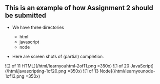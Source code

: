## This is an example of how Assignment 2 should be submitted

* We have three directories
  * html
  * javascript
  * node

* Here are screen shots of (partial) completion.

![2 of 11 HTML](/html/learnyouhtml-2of11.png =350x)
![1 of 20 JavaScript](/html/javascripting-1of20.png =350x)
![1 of 13 Node](/html/learnyounode-1of13.png =350x)


